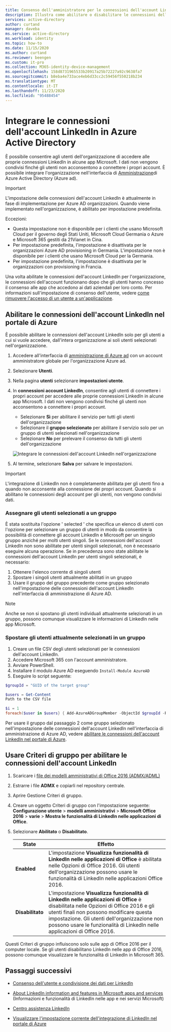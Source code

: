 ```yaml
---
title: Consenso dell'amministratore per le connessioni dell'account LinkedIn-Azure AD | Microsoft Docs
description: Illustra come abilitare o disabilitare le connessioni dell'account di integrazione LinkedIn nelle app Microsoft in Azure Active Directory
services: active-directory
author: curtand
manager: daveba
ms.service: active-directory
ms.workload: identity
ms.topic: how-to
ms.date: 11/15/2020
ms.author: curtand
ms.reviewer: beengen
ms.custom: it-pro
ms.collection: M365-identity-device-management
ms.openlocfilehash: 158d8731965533b20917a25b72227a92c9638fa7
ms.sourcegitcommit: b8eba4e733ace4eb6d33cc2c59456f550218b234
ms.translationtype: MT
ms.contentlocale: it-IT
ms.lasthandoff: 11/23/2020
ms.locfileid: "95488454"
---
```

# <a name="integrate-linkedin-account-connections-in-azure-active-directory"></a>Integrare le connessioni dell'account LinkedIn in Azure Active Directory

È possibile consentire agli utenti dell'organizzazione di accedere alle proprie connessioni LinkedIn in alcune app Microsoft. I dati non vengono condivisi finché gli utenti non acconsentono a connettere i propri account. È possibile integrare l'organizzazione nell'interfaccia di [Amministrazione](https://aad.portal.azure.com)di Azure Active Directory (Azure ad).

> [!IMPORTANT]
> L'impostazione delle connessioni dell'account LinkedIn è attualmente in fase di implementazione per Azure AD organizzazioni. Quando viene implementato nell'organizzazione, è abilitato per impostazione predefinita.
>
> Eccezioni:
>
> * Questa impostazione non è disponibile per i clienti che usano Microsoft Cloud per il governo degli Stati Uniti, Microsoft Cloud Germania o Azure e Microsoft 365 gestiti da 21Vianet in Cina.
> * Per impostazione predefinita, l'impostazione è disattivata per le organizzazioni Azure AD provisioning in Germania. L'impostazione non è disponibile per i clienti che usano Microsoft Cloud per la Germania.
> * Per impostazione predefinita, l'impostazione è disattivata per le organizzazioni con provisioning in Francia.
>
> Una volta abilitate le connessioni dell'account LinkedIn per l'organizzazione, le connessioni dell'account funzionano dopo che gli utenti hanno concesso il consenso alle app che accedono ai dati aziendali per loro conto. Per informazioni sull'impostazione di consenso dell'utente, vedere [come rimuovere l'accesso di un utente a un'applicazione](../manage-apps/methods-for-removing-user-access.md).

## <a name="enable-linkedin-account-connections-in-the-azure-portal"></a>Abilitare le connessioni dell'account LinkedIn nel portale di Azure

È possibile abilitare le connessioni dell'account LinkedIn solo per gli utenti a cui si vuole accedere, dall'intera organizzazione ai soli utenti selezionati nell'organizzazione.

1. Accedere all'interfaccia di [amministrazione di Azure ad](https://aad.portal.azure.com/) con un account amministratore globale per l'organizzazione Azure ad.
1. Selezionare **Utenti**.
1. Nella pagina **utenti** selezionare **impostazioni utente**.
1. In **connessioni account LinkedIn**, consentire agli utenti di connettere i propri account per accedere alle proprie connessioni LinkedIn in alcune app Microsoft. I dati non vengono condivisi finché gli utenti non acconsentono a connettere i propri account.

    * Selezionare **Sì** per abilitare il servizio per tutti gli utenti dell'organizzazione
    * Selezionare il **gruppo selezionato** per abilitare il servizio solo per un gruppo di utenti selezionati nell'organizzazione
    * Selezionare **No** per prelevare il consenso da tutti gli utenti dell'organizzazione

    ![Integrare le connessioni dell'account LinkedIn nell'organizzazione](./media/linkedin-integration/linkedin-integration.png)

1. Al termine, selezionare **Salva** per salvare le impostazioni.

> [!Important]
> L'integrazione di LinkedIn non è completamente abilitata per gli utenti fino a quando non acconsente alla connessione dei propri account. Quando si abilitano le connessioni degli account per gli utenti, non vengono condivisi dati.

### <a name="assign-selected-users-with-a-group"></a>Assegnare gli utenti selezionati a un gruppo

È stata sostituita l'opzione ' selected ' che specifica un elenco di utenti con l'opzione per selezionare un gruppo di utenti in modo da consentire la possibilità di connettere gli account LinkedIn e Microsoft per un singolo gruppo anziché per molti utenti singoli. Se le connessioni dell'account LinkedIn non sono abilitate per utenti singoli selezionati, non è necessario eseguire alcuna operazione. Se in precedenza sono state abilitate le connessioni dell'account LinkedIn per utenti singoli selezionati, è necessario:

1. Ottenere l'elenco corrente di singoli utenti
1. Spostare i singoli utenti attualmente abilitati in un gruppo
1. Usare il gruppo del gruppo precedente come gruppo selezionato nell'impostazione delle connessioni dell'account LinkedIn nell'interfaccia di amministrazione di Azure AD.

> [!NOTE]
> Anche se non si spostano gli utenti individuali attualmente selezionati in un gruppo, possono comunque visualizzare le informazioni di LinkedIn nelle app Microsoft.

### <a name="move-currently-selected-users-to-a-group"></a>Spostare gli utenti attualmente selezionati in un gruppo

1. Creare un file CSV degli utenti selezionati per le connessioni dell'account LinkedIn.
1. Accedere Microsoft 365 con l'account amministratore.
1. Avviare PowerShell.
1. Installare il modulo Azure AD eseguendo `Install-Module AzureAD`
1. Eseguire lo script seguente:

  ``` PowerShell
  $groupId = "GUID of the target group"
  
  $users = Get-Content 
  Path to the CSV file
  
  $i = 1
  foreach($user in $users} { Add-AzureADGroupMember -ObjectId $groupId -RefObjectId $user ; Write-Host $i Added $user ; $i++ ; Start-Sleep -Milliseconds 10 }
  ```

Per usare il gruppo dal passaggio 2 come gruppo selezionato nell'impostazione delle connessioni dell'account LinkedIn nell'interfaccia di amministrazione di Azure AD, vedere [abilitare le connessioni dell'account LinkedIn nel portale di Azure](#enable-linkedin-account-connections-in-the-azure-portal).

## <a name="use-group-policy-to-enable-linkedin-account-connections"></a>Usare Criteri di gruppo per abilitare le connessioni dell'account LinkedIn

1. Scaricare i [file dei modelli amministrativi di Office 2016 (ADMX/ADML)](https://www.microsoft.com/download/details.aspx?id=49030)
1. Estrarre i file **ADMX** e copiarli nel repository centrale.
1. Aprire Gestione Criteri di gruppo.
1. Creare un oggetto Criteri di gruppo con l'impostazione seguente: **Configurazione utente**  >  **modelli amministrativi**  >  **Microsoft Office 2016**  >  **varie**  >  **Mostra le funzionalità di LinkedIn nelle applicazioni di Office**.
1. Selezionare **Abilitato** o **Disabilitato**.
  
   State | Effetto
   ------ | ------
   **Enabled** | L'impostazione **Visualizza funzionalità di LinkedIn nelle applicazioni di Office** è abilitata nelle Opzioni di Office 2016. Gli utenti dell'organizzazione possono usare le funzionalità di LinkedIn nelle applicazioni Office 2016.
   **Disabilitato** | L'impostazione **Visualizza funzionalità di LinkedIn nelle applicazioni di Office** è disabilitata nelle Opzioni di Office 2016 e gli utenti finali non possono modificare questa impostazione. Gli utenti dell'organizzazione non possono usare le funzionalità di LinkedIn nelle applicazioni di Office 2016.

Questi Criteri di gruppo influiscono solo sulle app di Office 2016 per il computer locale. Se gli utenti disabilitano LinkedIn nelle app di Office 2016, possono comunque visualizzare le funzionalità di LinkedIn in Microsoft 365.

## <a name="next-steps"></a>Passaggi successivi

* [Consenso dell'utente e condivisione dei dati per LinkedIn](linkedin-user-consent.md)

* [About LinkedIn information and features in Microsoft apps and services](https://go.microsoft.com/fwlink/?linkid=850740) (Informazioni e funzionalità di LinkedIn nelle app e nei servizi Microsoft)

* [Centro assistenza LinkedIn](https://www.linkedin.com/help/linkedin)

* [Visualizzare l'impostazione corrente dell'integrazione di LinkedIn nel portale di Azure](https://aad.portal.azure.com/#blade/Microsoft_AAD_IAM/UserManagementMenuBlade/UserSettings)
